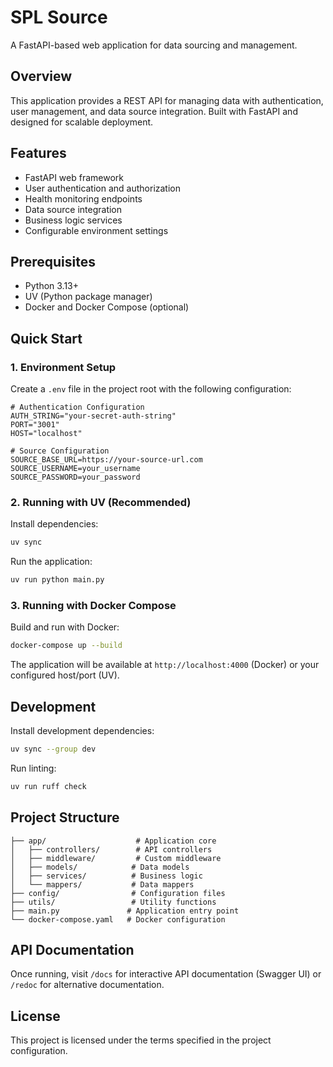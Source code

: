 # SPL Source

A FastAPI-based web application for data sourcing and management.

## Overview

This application provides a REST API for managing data with authentication, user management, and data source integration. Built with FastAPI and designed for scalable deployment.

## Features

- FastAPI web framework
- User authentication and authorization
- Health monitoring endpoints
- Data source integration
- Business logic services
- Configurable environment settings

## Prerequisites

- Python 3.13+
- UV (Python package manager)
- Docker and Docker Compose (optional)

## Quick Start

### 1. Environment Setup

Create a `.env` file in the project root with the following configuration:

```env
# Authentication Configuration
AUTH_STRING="your-secret-auth-string"
PORT="3001"
HOST="localhost"

# Source Configuration
SOURCE_BASE_URL=https://your-source-url.com
SOURCE_USERNAME=your_username
SOURCE_PASSWORD=your_password
```

### 2. Running with UV (Recommended)

Install dependencies:
```bash
uv sync
```

Run the application:
```bash
uv run python main.py
```

### 3. Running with Docker Compose

Build and run with Docker:
```bash
docker-compose up --build
```

The application will be available at `http://localhost:4000` (Docker) or your configured host/port (UV).

## Development

Install development dependencies:
```bash
uv sync --group dev
```

Run linting:
```bash
uv run ruff check
```

## Project Structure

```
├── app/                    # Application core
│   ├── controllers/        # API controllers
│   ├── middleware/         # Custom middleware
│   ├── models/            # Data models
│   ├── services/          # Business logic
│   └── mappers/           # Data mappers
├── config/                # Configuration files
├── utils/                 # Utility functions
├── main.py               # Application entry point
└── docker-compose.yaml   # Docker configuration
```

## API Documentation

Once running, visit `/docs` for interactive API documentation (Swagger UI) or `/redoc` for alternative documentation.

## License

This project is licensed under the terms specified in the project configuration.
